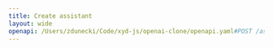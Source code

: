 ```yaml
---
title: Create assistant
layout: wide
openapi: /Users/zdunecki/Code/xyd-js/openai-clone/openapi.yaml#POST /assistants
---
```


